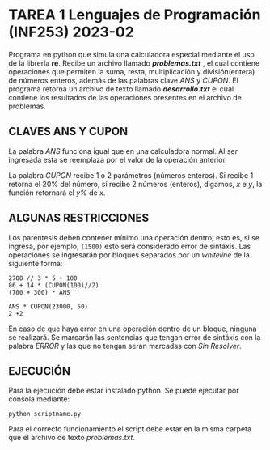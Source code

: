 # TAREA 1 Lenguajes de Programación (INF253) 2023-02
Programa en python que simula una calculadora especial mediante el uso de la librería **re**. Recibe un archivo llamado ***problemas.txt*** , el cual contiene operaciones que permiten la suma, resta, multiplicación y división(entera) de números enteros, además de las palabras clave *ANS* y *CUPON*. El programa retorna un archivo de texto llamado ***desarrollo.txt*** el cual contiene los resultados de las operaciones presentes en el archivo de problemas.

## CLAVES ANS Y CUPON
La palabra *ANS* funciona igual que en una calculadora normal. Al ser ingresada esta se reemplaza por el valor de la operación anterior.

La palabra *CUPON* recibe 1 o 2 parámetros (números enteros). Si recibe 1 retorna el 20% del número, si recibe 2 números (enteros), digamos, *x* e *y*, la función retornará el *y%* de *x*.

## ALGUNAS RESTRICCIONES
Los parentesis deben contener mínimo una operación dentro, esto es, si se ingresa, por ejemplo, `(1500)` esto será considerado error de sintáxis.
Las operaciones se ingresarán por bloques separados por un *whiteline* de la siguiente forma:
   ```
   2700 // 3 * 5 + 100
   86 + 14 * (CUPON(100)//2)
   (700 + 300) * ANS

   ANS * CUPON(23000, 50)
   2 +2
   ``` 
En caso de que haya error en una operación dentro de un bloque, ninguna se realizará. Se marcarán las sentencias que tengan error de sintáxis con la palabra *ERROR* y las que no tengan serán marcadas con *Sin Resolver*.
## EJECUCIÓN
Para la ejecución debe estar instalado python. Se puede ejecutar por consola mediante:
   ```
   python scriptname.py
   ```
Para el correcto funcionamiento el script debe estar en la misma carpeta que el archivo de texto *problemas.txt*.